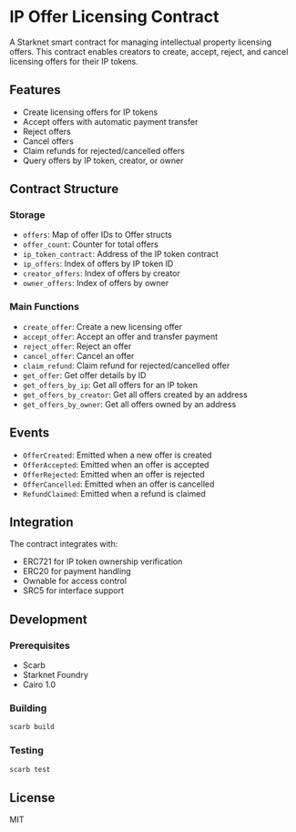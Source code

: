 # IP Offer Licensing Contract

A Starknet smart contract for managing intellectual property licensing offers. This contract enables creators to create, accept, reject, and cancel licensing offers for their IP tokens.

## Features

- Create licensing offers for IP tokens
- Accept offers with automatic payment transfer
- Reject offers
- Cancel offers
- Claim refunds for rejected/cancelled offers
- Query offers by IP token, creator, or owner

## Contract Structure

### Storage

- `offers`: Map of offer IDs to Offer structs
- `offer_count`: Counter for total offers
- `ip_token_contract`: Address of the IP token contract
- `ip_offers`: Index of offers by IP token ID
- `creator_offers`: Index of offers by creator
- `owner_offers`: Index of offers by owner

### Main Functions

- `create_offer`: Create a new licensing offer
- `accept_offer`: Accept an offer and transfer payment
- `reject_offer`: Reject an offer
- `cancel_offer`: Cancel an offer
- `claim_refund`: Claim refund for rejected/cancelled offer
- `get_offer`: Get offer details by ID
- `get_offers_by_ip`: Get all offers for an IP token
- `get_offers_by_creator`: Get all offers created by an address
- `get_offers_by_owner`: Get all offers owned by an address

## Events

- `OfferCreated`: Emitted when a new offer is created
- `OfferAccepted`: Emitted when an offer is accepted
- `OfferRejected`: Emitted when an offer is rejected
- `OfferCancelled`: Emitted when an offer is cancelled
- `RefundClaimed`: Emitted when a refund is claimed

## Integration

The contract integrates with:
- ERC721 for IP token ownership verification
- ERC20 for payment handling
- Ownable for access control
- SRC5 for interface support

## Development

### Prerequisites

- Scarb
- Starknet Foundry
- Cairo 1.0

### Building

```bash
scarb build
```

### Testing

```bash
scarb test
```

## License

MIT
